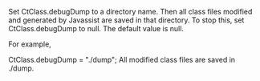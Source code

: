 Set CtClass.debugDump to a directory name. Then all class files modified and generated by Javassist are saved in that directory. To stop this, set CtClass.debugDump to null. The default value is null.

For example,

CtClass.debugDump = "./dump";
All modified class files are saved in ./dump.